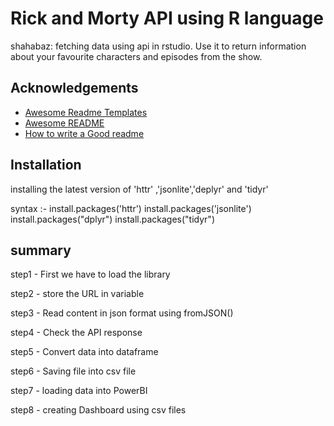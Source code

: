 
#  Rick and Morty API using R language

shahabaz: fetching data using api in rstudio.
Use it to return information about your favourite characters and episodes from the show.



## Acknowledgements

 - [Awesome Readme Templates](https://awesomeopensource.com/project/elangosundar/awesome-README-templates)
 - [Awesome README](https://github.com/matiassingers/awesome-readme)
 - [How to write a Good readme](https://bulldogjob.com/news/449-how-to-write-a-good-readme-for-your-github-project)


## Installation
installing the latest version of 'httr' ,'jsonlite','deplyr' and 'tidyr'

syntax :- install.packages('httr')
          install.packages('jsonlite')
          install.packages("dplyr")
          install.packages("tidyr")
## summary

step1 - First we have to load the  library 

step2 - store the URL in variable

step3 - Read content in json format  using fromJSON()

step4 - Check the API response

step5 - Convert data into dataframe

step6 - Saving file into csv file

step7 -  loading data into PowerBI

step8 - creating Dashboard using csv files
 



